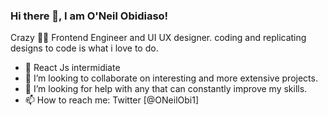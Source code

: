 ### Hi there 👋, I am O'Neil Obidiaso!
Crazy 🤪😜 Frontend Engineer and UI UX designer. coding and replicating designs to code is what i love to do.


<!--
**oneilh/oneilh** is a ✨ _special_ ✨ repository because its `README.md` (this file) appears on your GitHub profile.

Here are some ideas to get you started:

- 🔭 I’m currently working on ...
- 🌱 I’m currently learning ...
- 👯 I’m looking to collaborate on ...
- 🤔 I’m looking for help with ...
- 💬 Ask me about ...
- 📫 How to reach me: ...
- 😄 Pronouns: ...
- ⚡ Fun fact: ...
-->

- 🌱 React Js intermidiate 
- 👯 I’m looking to collaborate on interesting and more extensive projects.
- 🤔 I’m looking for help with any that can constantly improve my skills.
- 📫 How to reach me: Twitter [@ONeilObi1]
